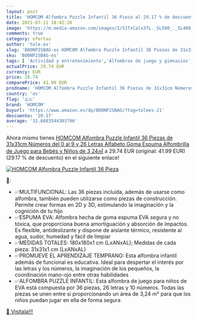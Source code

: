 ```yaml
---
layout: post
title: 'HOMCOM Alfombra Puzzle Infantil 36 Pieza al 29.17 % de descuento'
date: 2021-07-11 18:42:28
image: 'https://m.media-amazon.com/images/I/51TxCalx3fL._SL500_._SL400_.jpg'
comments: true
category: ofertas
author: 'tole.es'
slug: 'B00NP2SBAG-es HOMCOM Alfombra Puzzle Infantil 36 Piezas de 31x31cm...'
sku: 'B00NP2SBAG-es'
tags: [ 'Actividad y entretenimiento','Alfombras de juego y gimnasios','Alfombrillas para puzzles','Bebé','Juguetes','Juguetes y juegos','Puzzles y rompecabezas','bebés','homcom', ]
actualPrice: 29.74 EUR
currency: EUR
price: 29.74
comparePrice: 41.99 EUR
prodname: 'HOMCOM Alfombra Puzzle Infantil 36 Piezas de 31x31cm Números del 0 al 9 y 26 Letras Alfabeto Goma Espuma Alfombrilla de Juego para Bebés y Niños de 3 24㎡'
country: 'es'
flag: '🇪🇸'
brand: 'HOMCOM'
buyurl: 'https://www.amazon.es/dp/B00NP2SBAG/?tag=tolees-21'
descuento: '29.17'
average: '32.6683544303796'
---
```


Ahora mismo tienes [HOMCOM Alfombra Puzzle Infantil 36 Piezas de 31x31cm Números del 0 al 9 y 26 Letras Alfabeto Goma Espuma Alfombrilla de Juego para Bebés y Niños de 3 24㎡](https://www.amazon.es/dp/B00NP2SBAG/?tag=tolees-21) a 29.74 EUR (original: 41.99 EUR) (29.17 %  de descuento) en el siguiente enlace!

[![HOMCOM Alfombra Puzzle Infantil 36 Pieza](https://m.media-amazon.com/images/I/51TxCalx3fL._SL500_._SL400_.jpg)](https://www.amazon.es/dp/B00NP2SBAG/?tag=tolees-21)

🔎:

- ✅MULTIFUNCIONAL: Las 36 piezas incluida, además de usarse como alfombra, también pueden utilizarse como piezas de construcción. Permite crear formas en 2D y 3D, estimulando la imaginación y la cognición de tu hijo
- ✅ESPUMA EVA: Alfombra hecha de goma espuma EVA segura y no tóxica, que proporciona buena amortiguación y absorción de impactos. Es flexible, antideslizante y dispone de aislante térmico, resistente al agua, sudor, humedad y fácil de limpiar
- ✅MEDIDAS TOTALES: 180x180x1 cm (LxANxAL); Medidas de cada pieza: 31x31x1 cm (LxANxAL)
- ✅PROMUEVE EL APRENDIZAJE TEMPRANO: Esta alfombra infantil además de funcional es educativa. Ideal para despertar el interés por las letras y los números, la imaginación de los pequeños, la coordinación mano-ojo entre otras habilidades
- ✅ALFOMBRA PUZZLE INFANTIL: Esta alfombra de juego para niños de EVA está compuesta por 36 piezas, 26 letras y 10 números. Todas las piezas se unen entre sí proporcionando un área de 3,24 m² para que los niños puedan jugar en ella de forma segura

[🛒 Visítala!!!](https://www.amazon.es/dp/B00NP2SBAG/?tag=tolees-21)
